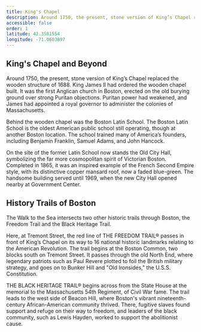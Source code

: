 ```yaml
---
title: King's Chapel
description: Around 1750, the present, stone version of King’s Chapel replaced the wooden structure of 1688. King James II had ordered the wooden chapel built. It was the first Anglican church in Boston, erected on the old burying ground over strong Puritan objections. Puritan power had weakened, and James had appointed a royal governor to administer the colonies of Massachusetts.
accessible: false
order: 1
latitude: 42.3581554
longitude: -71.0603897
---
```


## King's Chapel and Beyond

Around 1750, the present, stone version of King’s Chapel replaced the wooden structure of 1688. King James II had ordered the wooden chapel built. It was the first Anglican church in Boston, erected on the old burying ground over strong Puritan objections. Puritan power had weakened, and James had appointed a royal governor to administer the colonies of Massachusetts.

Behind the wooden chapel was the Boston Latin School. The Boston Latin School is the oldest American public school still operating, though at another Boston location. The school trained many of America’s founders, including Benjamin Franklin, Samuel Adams, and John Hancock.

On the site of the former Latin School now stands the Old City Hall, symbolizing the far more cosmopolitan spirit of Victorian Boston. Completed in 1865, it was an inspired example of the French Second Empire style, with its distinctive copper mansard roof, now a faded blue-green. The handsome building served until 1969, when the new City Hall opened nearby at Government Center.

## History Trails of Boston

The Walk to the Sea intersects two other historic trails through Boston, the Freedom Trail and the Black Heritage Trail.

Here, at Tremont Street, the red line of THE FREEDOM TRAIL® passes in front of King’s Chapel on its way to 16 national historic landmarks relating to the American Revolution. The trail begins at the Boston Common, two blocks south on Tremont Street. It passes through the old North End, where legendary patriots such as Paul Revere plotted to foil the British military strategy, and goes on to Bunker Hill and "Old Ironsides," the U.S.S. Constitution.

THE BLACK HERITAGE TRAIL® begins across from the State House at the memorial to the Massachusetts 54th Regiment, of Civil War fame. The trail leads to the west side of Beacon Hill, where Boston's vibrant nineteenth-century African-American community thrived. There, fugitive slaves found support and refuge on their way to freedom, and leaders of the black community, such as Lewis Hayden, worked to support the abolitionist cause.